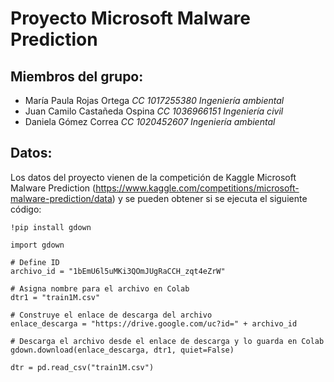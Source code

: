 # **Proyecto Microsoft Malware Prediction**


## **Miembros del grupo:**
- María Paula Rojas Ortega
  *CC 1017255380*
  *Ingeniería ambiental*
- Juan Camilo Castañeda Ospina 
  *CC 1036966151*
  *Ingeniería civil*
- Daniela Gómez Correa
  *CC 1020452607*
  *Ingeniería ambiental*

## **Datos:**
Los datos del proyecto vienen de la competición de Kaggle Microsoft Malware Prediction (https://www.kaggle.com/competitions/microsoft-malware-prediction/data) y se pueden obtener si se ejecuta el siguiente código:

    !pip install gdown

    import gdown

    # Define ID 
    archivo_id = "1bEmU6l5uMKi3QOmJUgRaCCH_zqt4eZrW"

    # Asigna nombre para el archivo en Colab
    dtr1 = "train1M.csv"

    # Construye el enlace de descarga del archivo
    enlace_descarga = "https://drive.google.com/uc?id=" + archivo_id

    # Descarga el archivo desde el enlace de descarga y lo guarda en Colab
    gdown.download(enlace_descarga, dtr1, quiet=False)

    dtr = pd.read_csv("train1M.csv") 
